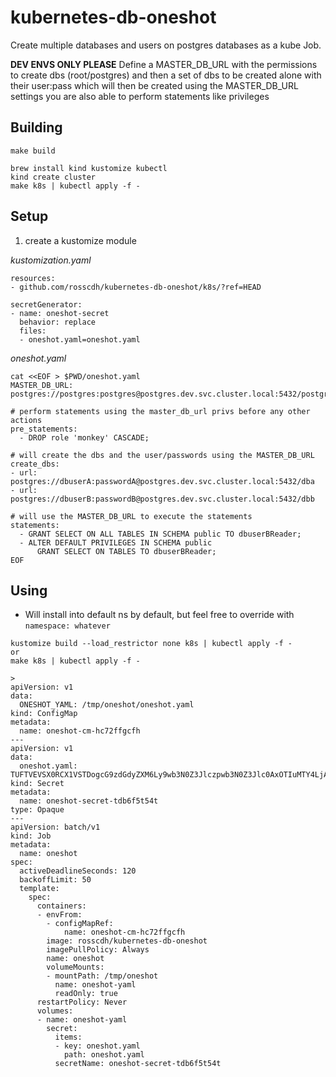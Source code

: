 # kubernetes-db-oneshot

Create multiple databases and users on postgres databases as a kube Job.

**DEV ENVS ONLY PLEASE**
Define a MASTER_DB_URL with the permissions to create dbs (root/postgres)
and then a set of dbs to be created alone with their user:pass which will then be created using the MASTER_DB_URL settings
you are also able to perform statements like privileges

## Building

```
make build

brew install kind kustomize kubectl
kind create cluster
make k8s | kubectl apply -f -
```

## Setup

1. create a kustomize module

*kustomization.yaml*

```
resources:
- github.com/rosscdh/kubernetes-db-oneshot/k8s/?ref=HEAD

secretGenerator:
- name: oneshot-secret
  behavior: replace
  files:
  - oneshot.yaml=oneshot.yaml
```

*oneshot.yaml*

```
cat <<EOF > $PWD/oneshot.yaml
MASTER_DB_URL: postgres://postgres:postgres@postgres.dev.svc.cluster.local:5432/postgres

# perform statements using the master_db_url privs before any other actions
pre_statements:
  - DROP role 'monkey' CASCADE;

# will create the dbs and the user/passwords using the MASTER_DB_URL
create_dbs:
- url: postgres://dbuserA:passwordA@postgres.dev.svc.cluster.local:5432/dba
- url: postgres://dbuserB:passwordB@postgres.dev.svc.cluster.local:5432/dbb

# will use the MASTER_DB_URL to execute the statements
statements:
  - GRANT SELECT ON ALL TABLES IN SCHEMA public TO dbuserBReader;
  - ALTER DEFAULT PRIVILEGES IN SCHEMA public
      GRANT SELECT ON TABLES TO dbuserBReader;
EOF
```

## Using

* Will install into default ns by default, but feel free to override with `namespace: whatever`

```
kustomize build --load_restrictor none k8s | kubectl apply -f -
or
make k8s | kubectl apply -f -

>
apiVersion: v1
data:
  ONESHOT_YAML: /tmp/oneshot/oneshot.yaml
kind: ConfigMap
metadata:
  name: oneshot-cm-hc72ffgcfh
---
apiVersion: v1
data:
  oneshot.yaml: TUFTVEVSX0RCX1VSTDogcG9zdGdyZXM6Ly9wb3N0Z3Jlczpwb3N0Z3Jlc0AxOTIuMTY4LjAuMjQ6NTQzMi9wb3N0Z3JlcwpjcmVhdGVfZGJzOgotIHVybDogcG9zdGdyZXM6Ly9kYnVzZXJBOnBhc3N3b3JkQUAxOTIuMTY4LjAuMjQ6NTQzMi9kYmEKLSB1cmw6IHBvc3RncmVzOi8vZGJ1c2VyQjpwYXNzd29yZEJAMTkyLjE2OC4wLjI0OjU0MzIvZGJiCnN0YXRlbWVudHM6CiAgLSBHUkFOVCBTRUxFQ1QgT04gQUxMIFRBQkxFUyBJTiBTQ0hFTUEgcHVibGljIFRPIGRidXNlckJSZWFkZXI7CiAgLSBBTFRFUiBERUZBVUxUIFBSSVZJTEVHRVMgSU4gU0NIRU1BIHB1YmxpYwogICAgICBHUkFOVCBTRUxFQ1QgT04gVEFCTEVTIFRPIGRidXNlckJSZWFkZXI7
kind: Secret
metadata:
  name: oneshot-secret-tdb6f5t54t
type: Opaque
---
apiVersion: batch/v1
kind: Job
metadata:
  name: oneshot
spec:
  activeDeadlineSeconds: 120
  backoffLimit: 50
  template:
    spec:
      containers:
      - envFrom:
        - configMapRef:
            name: oneshot-cm-hc72ffgcfh
        image: rosscdh/kubernetes-db-oneshot
        imagePullPolicy: Always
        name: oneshot
        volumeMounts:
        - mountPath: /tmp/oneshot
          name: oneshot-yaml
          readOnly: true
      restartPolicy: Never
      volumes:
      - name: oneshot-yaml
        secret:
          items:
          - key: oneshot.yaml
            path: oneshot.yaml
          secretName: oneshot-secret-tdb6f5t54t
```
